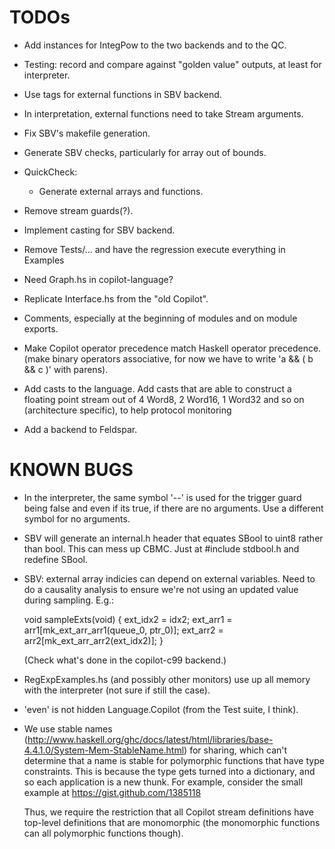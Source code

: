 TODOs
=====

*   Add instances for IntegPow to the two backends and to the QC.

*   Testing: record and compare against "golden value" outputs, at least for
    interpreter.

*   Use tags for external functions in SBV backend.

*   In interpretation, external functions need to take Stream arguments.

*   Fix SBV's makefile generation.

*   Generate SBV checks, particularly for array out of bounds.

*   QuickCheck:

    *   Generate external arrays and functions.
 
*   Remove stream guards(?).

*   Implement casting for SBV backend.

*   Remove Tests/... and have the regression execute everything in Examples

*   Need Graph.hs in copilot-language?

*   Replicate Interface.hs from the "old Copilot".

*   Comments, especially at the beginning of modules and on module exports.

*   Make Copilot operator precedence match Haskell operator precedence.
    (make binary operators associative, for now we have to write 'a && ( b && c )'
     with parens).

*   Add casts to the language.  Add casts that are able to construct a floating
    point stream out of 4 Word8, 2 Word16, 1 Word32 and so on (architecture
    specific), to help protocol monitoring

*   Add a backend to Feldspar.


KNOWN BUGS
====

*   In the interpreter, the same symbol '--' is used for the trigger guard being
    false and even if its true, if there are no arguments.  Use a different
    symbol for no arguments.

*   SBV will generate an internal.h header that equates SBool to uint8 rather than
    bool.  This can mess up CBMC.  Just at #include stdbool.h and redefine
    SBool.

*   SBV: external array indicies can depend on external variables.  Need to do a
    causality analysis to ensure we're not using an updated value during
    sampling.  E.g.:

    void sampleExts(void) {
      ext_idx2 = idx2;
      ext_arr1 = arr1[mk_ext_arr_arr1(queue_0, ptr_0)];
      ext_arr2 = arr2[mk_ext_arr_arr2(ext_idx2)];
    }

    (Check what's done in the copilot-c99 backend.)

*   RegExpExamples.hs (and possibly other monitors) use up all memory with the
    interpreter (not sure if still the case).

*   'even' is not hidden Language.Copilot (from the Test suite, I think).

*   We use stable names
    (http://www.haskell.org/ghc/docs/latest/html/libraries/base-4.4.1.0/System-Mem-StableName.html)
    for sharing, which can't determine that a name is stable for polymorphic
    functions that have type constraints.  This is because the type gets turned
    into a dictionary, and so each application is a new thunk.  For example,
    consider the small example at https://gist.github.com/1385118

    Thus, we require the restriction that all Copilot stream definitions have
    top-level definitions that are monomorphic (the monomorphic functions can
    all polymorphic functions though).  
